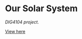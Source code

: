 Our Solar System
===

*DIG4104 project.*

[View here](http://johnpanayiotou.com/jp.html/project-three-ver-2/)
